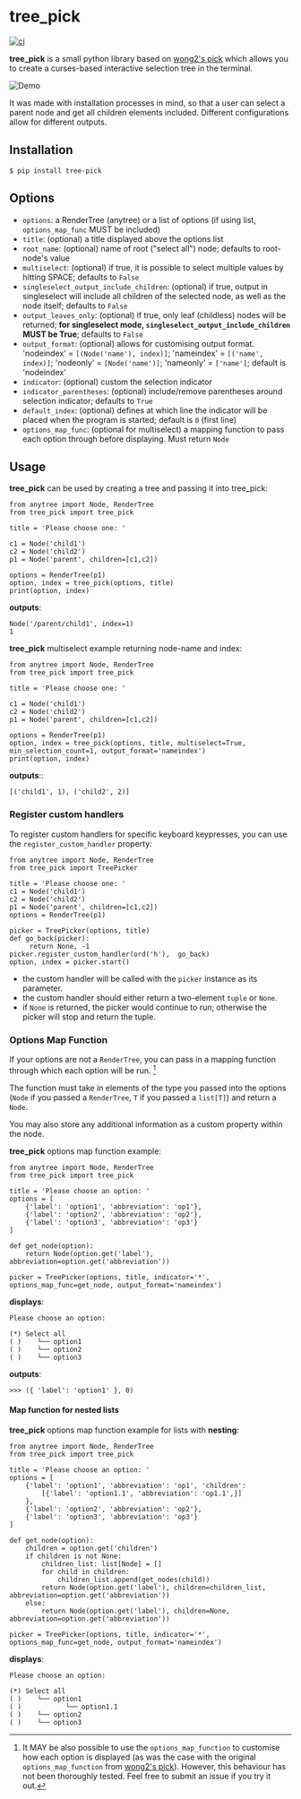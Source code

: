 # tree_pick

[![ci](https://github.com/anafvana/tree_pick/actions/workflows/ci.yml/badge.svg?event=status)](https://github.com/anafvana/tree_pick/actions/workflows/ci.yml)

**tree_pick** is a small python library based on [wong2's pick](https://github.com/wong2/pick) which allows you to create a curses-based interactive selection tree in the terminal.

![Demo](https://github.com/anafvana/pick/raw/master/example/basic-tree.gif)

It was made with installation processes in mind, so that a user can select a parent node and get all children elements included. Different configurations allow for different outputs.

## Installation

    $ pip install tree-pick

## Options

- `options`: a RenderTree (anytree) or a list of options (if using list, `options_map_func` MUST be included)
- `title`: (optional) a title displayed above the options list
- `root_name`: (optional) name of root ("select all") node; defaults to root-node's value
- `multiselect`: (optional) if true, it is possible to select multiple values by hitting SPACE; defaults to `False`
- `singleselect_output_include_children`: (optional) if true, output in singleselect will include all children of the selected node, as well as the node itself; defaults to `False`
- `output_leaves_only`: (optional) if true, only leaf (childless) nodes will be returned; **for singleselect mode, `singleselect_output_include_children` MUST be True**; defaults to `False`
- `output_format`: (optional) allows for customising output format. 'nodeindex' = `[(Node('name'), index)]`; 'nameindex' = `[('name', index)]`; 'nodeonly' = `[Node('name')]`; 'nameonly' = `['name']`; default is 'nodeindex'
- `indicator`: (optional) custom the selection indicator
- `indicator_parentheses`: (optional) include/remove parentheses around selection indicator; defaults to `True`
- `default_index`: (optional) defines at which line the indicator will be placed when the program is started; default is `0` (first line)
- `options_map_func`: (optional for multiselect) a mapping function to pass each option through before displaying. Must return `Node`

## Usage

**tree_pick** can be used by creating a tree and passing it into tree_pick:

    from anytree import Node, RenderTree
    from tree_pick import tree_pick

    title = 'Please choose one: '

    c1 = Node('child1')
    c2 = Node('child2')
    p1 = Node('parent', children=[c1,c2])

    options = RenderTree(p1)
    option, index = tree_pick(options, title)
    print(option, index)

**outputs**:

    Node('/parent/child1', index=1)
    1

**tree_pick** multiselect example returning node-name and index:

    from anytree import Node, RenderTree
    from tree_pick import tree_pick

    title = 'Please choose one: '

    c1 = Node('child1')
    c2 = Node('child2')
    p1 = Node('parent', children=[c1,c2])

    options = RenderTree(p1)
    option, index = tree_pick(options, title, multiselect=True, min_selection_count=1, output_format='nameindex')
    print(option, index)

**outputs**::

    [('child1', 1), ('child2', 2)]

### Register custom handlers

To register custom handlers for specific keyboard keypresses, you can use the `register_custom_handler` property:

    from anytree import Node, RenderTree
    from tree_pick import TreePicker

    title = 'Please choose one: '
    c1 = Node('child1')
    c2 = Node('child2')
    p1 = Node('parent', children=[c1,c2])
    options = RenderTree(p1)

    picker = TreePicker(options, title)
    def go_back(picker):
         return None, -1
    picker.register_custom_handler(ord('h'),  go_back)
    option, index = picker.start()

- the custom handler will be called with the `picker` instance as its parameter.
- the custom handler should either return a two-element `tuple` or `None`.
- if `None` is returned, the picker would continue to run; otherwise the picker will stop and return the tuple.

### Options Map Function

If your options are not a `RenderTree`, you can pass in a mapping function through which each option will be run. [^1]

[^1]: It MAY be also possible to use the `options_map_function` to customise how each option is displayed (as was the case with the original `options_map_function` from [wong2's pick](https://github.com/wong2/pick)). However, this behaviour has not been thoroughly tested. Feel free to submit an issue if you try it out.

The function must take in elements of the type you passed into the options (`Node` if you passed a `RenderTree`, `T` if you passed a `list[T]`) and return a `Node`.

You may also store any additional information as a custom property within the node.

**tree_pick** options map function example:

    from anytree import Node, RenderTree
    from tree_pick import tree_pick

    title = 'Please choose an option: '
    options = [
        {'label': 'option1', 'abbreviation': 'op1'},
        {'label': 'option2', 'abbreviation': 'op2'},
        {'label': 'option3', 'abbreviation': 'op3'}
    ]

    def get_node(option):
        return Node(option.get('label'), abbreviation=option.get('abbreviation'))

    picker = TreePicker(options, title, indicator='*', options_map_func=get_node, output_format='nameindex')

**displays**:

    Please choose an option:

    (*) Select all
    ( )    └── option1
    ( )    └── option2
    ( )    └── option3

**outputs**:

    >>> ({ 'label': 'option1' }, 0)

#### Map function for nested lists

**tree_pick** options map function example for lists with **nesting**:

    from anytree import Node, RenderTree
    from tree_pick import tree_pick

    title = 'Please choose an option: '
    options = [
        {'label': 'option1', 'abbreviation': 'op1', 'children':
            [{'label': 'option1.1', 'abbreviation': 'op1.1',}]
        },
        {'label': 'option2', 'abbreviation': 'op2'},
        {'label': 'option3', 'abbreviation': 'op3'}
    ]

    def get_node(option):
        children = option.get('children')
        if children is not None:
            children_list: list[Node] = []
            for child in children:
                children_list.append(get_nodes(child))
            return Node(option.get('label'), children=children_list, abbreviation=option.get('abbreviation'))
        else:
            return Node(option.get('label'), children=None, abbreviation=option.get('abbreviation'))

    picker = TreePicker(options, title, indicator='*', options_map_func=get_node, output_format='nameindex')

**displays**:

    Please choose an option:

    (*) Select all
    ( )    └── option1
    ( )           └── option1.1
    ( )    └── option2
    ( )    └── option3
